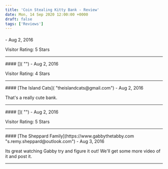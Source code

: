 ```yaml
---
title: 'Coin Stealing Kitty Bank - Review'
date: Mon, 14 Sep 2020 12:00:00 +0000
draft: false
tags: ['Reviews']
---
```



#### 
[]( "") - <time datetime="2016-08-16 20:44:58">Aug 2, 2016</time>

Visitor Rating: 5 Stars
<hr />
#### 
[]( "") - <time datetime="2016-08-16 20:45:27">Aug 2, 2016</time>

Visitor Rating: 4 Stars
<hr />
#### 
[The Island Cats]( "theislandcats@gmail.com") - <time datetime="2016-08-16 21:58:21">Aug 2, 2016</time>

That's a really cute bank.
<hr />
#### 
[]( "") - <time datetime="2016-08-16 22:57:59">Aug 2, 2016</time>

Visitor Rating: 5 Stars
<hr />
#### 
[The Sheppard Family](https://www.gabbythetabby.com "s.remy.sheppard@outlook.com") - <time datetime="2016-08-17 05:36:23">Aug 3, 2016</time>

Its great watching Gabby try and figure it out! We'll get some more video of it and post it.
<hr />
